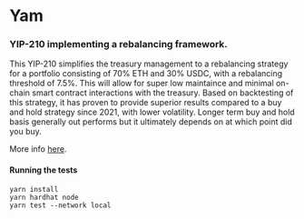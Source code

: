 # Yam 
### YIP-210 implementing a rebalancing framework.

This YIP-210 simplifies the treasury management to a rebalancing strategy for a portfolio consisting of 70% ETH and 30% USDC, with a rebalancing threshold of 7.5%. This will allow for super low maintaince and minimal on-chain smart contract interactions with the treasury.
Based on backtesting of this strategy, it has proven to provide superior results compared to a buy and hold strategy since 2021, with lower volatility. Longer term buy and hold basis generally out performs but it ultimately depends on at which point did you buy.

More info [here](https://snapshot.org/#/yam.eth/proposal/0xaee9727ec0319e77da7ac49d5e4db631a75fb034aa27748e688c4bfb8458c349).

#### Running the tests

```
yarn install
yarn hardhat node
yarn test --network local
```